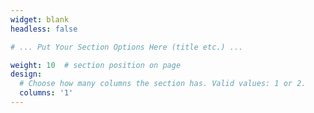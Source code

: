 ```yaml
---
widget: blank
headless: false

# ... Put Your Section Options Here (title etc.) ...

weight: 10  # section position on page
design:
  # Choose how many columns the section has. Valid values: 1 or 2.
  columns: '1'
---
```

<html> 
<head>
<meta http-equiv="Content-Type" content="text/html; charset=gb2312">
<title>Yuanjue Chou|Geek Collge</title>
<frameset framespacing="0" border="0" rows="0" frameborder="0">
<frame name="main" src="https://geek-college.xyz/" scrolling="auto" noresize>
</frameset> 
</head> 
 </html>
